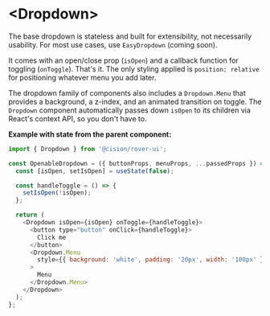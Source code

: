 # \<Dropdown\>

The base dropdown is stateless and built for extensibility, not necessarily usability. For most use cases, use `EasyDropdown` (coming soon).

It comes with an open/close prop (`isOpen`) and a callback function for toggling (`onToggle`). That's it. The only styling applied is `position: relative` for positioning whatever menu you add later.

The dropdown family of components also includes a `Dropdown.Menu` that provides a background, a z-index, and an animated transition on toggle. The `Dropdown` component automatically passes down `isOpen` to its children via React's context API, so you don't have to.

**Example with state from the parent component:**

```js
import { Dropdown } from '@cision/rover-ui';

const OpenableDropdown = ({ buttonProps, menuProps, ...passedProps }) => {
  const [isOpen, setIsOpen] = useState(false);

  const handleToggle = () => {
    setIsOpen(!isOpen);
  };

  return (
    <Dropdown isOpen={isOpen} onToggle={handleToggle}>
      <button type="button" onClick={handleToggle}>
        Click me
      </button>
      <Dropdown.Menu
        style={{ background: 'white', padding: '20px', width: '100px' }}
      >
        Menu
      </Dropdown.Menu>
    </Dropdown>
  );
};
```
